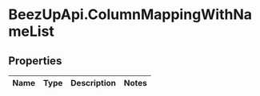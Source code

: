 # BeezUpApi.ColumnMappingWithNameList

## Properties
Name | Type | Description | Notes
------------ | ------------- | ------------- | -------------


